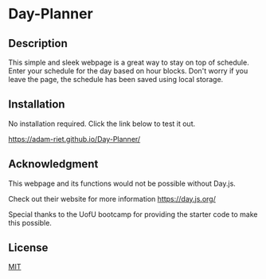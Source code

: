 # Day-Planner

## Description
This simple and sleek webpage is a great way to stay on top of schedule. Enter your schedule for the day based on hour blocks. Don't worry if you leave the page, the schedule has been saved using local storage. 





## Installation
No installation required. Click the link below to test it out. 

https://adam-riet.github.io/Day-Planner/

## Acknowledgment
This webpage and its functions would not be possible without Day.js. 

Check out their website for more information https://day.js.org/

Special thanks to the UofU bootcamp for providing the starter code to make this possible. 

## License
[MIT](https://choosealicense.com/licenses/mit/)